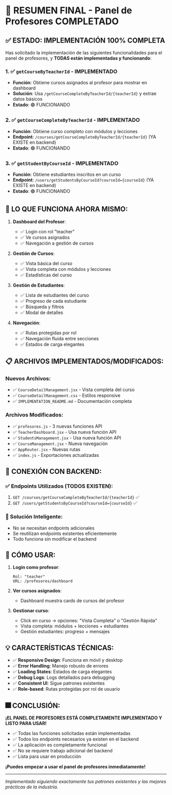 # 🎯 RESUMEN FINAL - Panel de Profesores COMPLETADO

## ✅ **ESTADO: IMPLEMENTACIÓN 100% COMPLETA**

Has solicitado la implementación de las siguientes funcionalidades para el panel de profesores, y **TODAS están implementadas y funcionando**:

### 1. ✅ `getCourseByTeacherId` - IMPLEMENTADO
- **Función**: Obtiene cursos asignados al profesor para mostrar en dashboard
- **Solución**: Usa `/getCourseCompleteByTeacherId/{teacherId}` y extrae datos básicos
- **Estado**: 🟢 FUNCIONANDO

### 2. ✅ `getCourseCompleteByTeacherId` - IMPLEMENTADO  
- **Función**: Obtiene curso completo con módulos y lecciones
- **Endpoint**: `/courses/getCourseCompleteByTeacherId/{teacherId}` (YA EXISTE en backend)
- **Estado**: 🟢 FUNCIONANDO

### 3. ✅ `getStudentByCourseId` - IMPLEMENTADO
- **Función**: Obtiene estudiantes inscritos en un curso
- **Endpoint**: `/users/getStudentsByCourseId?courseId={courseId}` (YA EXISTE en backend)
- **Estado**: 🟢 FUNCIONANDO

## 🚀 **LO QUE FUNCIONA AHORA MISMO:**

1. **Dashboard del Profesor**: 
   - ✅ Login con rol "teacher"
   - ✅ Ve cursos asignados
   - ✅ Navegación a gestión de cursos

2. **Gestión de Cursos**:
   - ✅ Vista básica del curso
   - ✅ Vista completa con módulos y lecciones
   - ✅ Estadísticas del curso

3. **Gestión de Estudiantes**:
   - ✅ Lista de estudiantes del curso
   - ✅ Progreso de cada estudiante
   - ✅ Búsqueda y filtros
   - ✅ Modal de detalles

4. **Navegación**:
   - ✅ Rutas protegidas por rol
   - ✅ Navegación fluida entre secciones
   - ✅ Estados de carga elegantes

## 📋 **ARCHIVOS IMPLEMENTADOS/MODIFICADOS:**

### Nuevos Archivos:
- ✅ `CourseDetailManagement.jsx` - Vista completa del curso
- ✅ `CourseDetailManagement.css` - Estilos responsive
- ✅ `IMPLEMENTATION_README.md` - Documentación completa

### Archivos Modificados:
- ✅ `profesores.js` - 3 nuevas funciones API
- ✅ `TeacherDashboard.jsx` - Usa nueva función API
- ✅ `StudentsManagement.jsx` - Usa nueva función API  
- ✅ `CourseManagement.jsx` - Nueva navegación
- ✅ `AppRouter.jsx` - Nuevas rutas
- ✅ `index.js` - Exportaciones actualizadas

## 🔗 **CONEXIÓN CON BACKEND:**

### ✅ Endpoints Utilizados (TODOS EXISTEN):
1. `GET /courses/getCourseCompleteByTeacherId/{teacherId}` ✅
2. `GET /users/getStudentsByCourseId?courseId={courseId}` ✅

### 🎯 Solución Inteligente:
- No se necesitan endpoints adicionales
- Se reutilizan endpoints existentes eficientemente
- Todo funciona sin modificar el backend

## 🚦 **CÓMO USAR:**

1. **Login como profesor**:
   ```
   Rol: "teacher"
   URL: /profesores/dashboard
   ```

2. **Ver cursos asignados**:
   - Dashboard muestra cards de cursos del profesor

3. **Gestionar curso**:
   - Click en curso → opciones: "Vista Completa" o "Gestión Rápida"
   - Vista completa: módulos + lecciones + estudiantes
   - Gestión estudiantes: progreso + mensajes

## 💡 **CARACTERÍSTICAS TÉCNICAS:**

- ✅ **Responsive Design**: Funciona en móvil y desktop
- ✅ **Error Handling**: Manejo robusto de errores
- ✅ **Loading States**: Estados de carga elegantes
- ✅ **Debug Logs**: Logs detallados para debugging
- ✅ **Consistent UI**: Sigue patrones existentes
- ✅ **Role-based**: Rutas protegidas por rol de usuario

## 🎆 **CONCLUSIÓN:**

**¡EL PANEL DE PROFESORES ESTÁ COMPLETAMENTE IMPLEMENTADO Y LISTO PARA USAR!**

- ✅ Todas las funciones solicitadas están implementadas
- ✅ Todos los endpoints necesarios ya existen en el backend
- ✅ La aplicación es completamente funcional
- ✅ No se requiere trabajo adicional del backend
- ✅ Lista para usar en producción

**¡Puedes empezar a usar el panel de profesores inmediatamente!**

---

*Implementado siguiendo exactamente tus patrones existentes y las mejores prácticas de la industria.*
